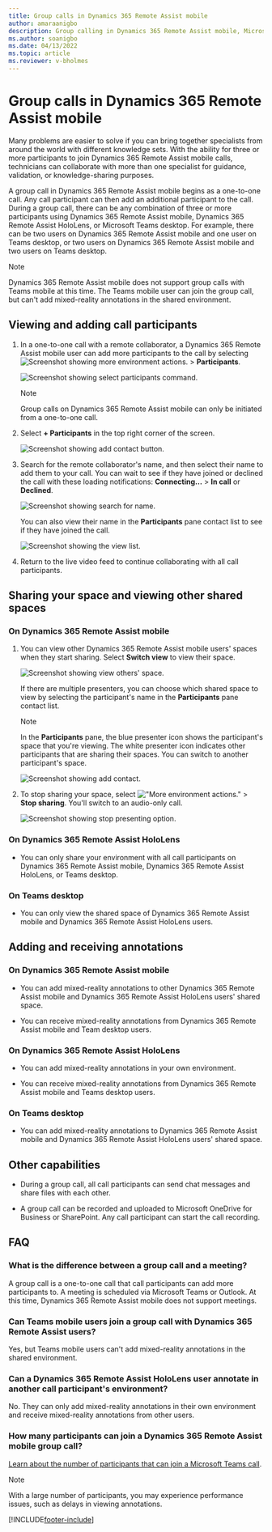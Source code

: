```yaml
---
title: Group calls in Dynamics 365 Remote Assist mobile
author: amaraanigbo
description: Group calling in Dynamics 365 Remote Assist mobile, Microsoft Teams desktop, and Dynamics 365 Remote Assist on HoloLens users 
ms.author: soanigbo
ms.date: 04/13/2022
ms.topic: article
ms.reviewer: v-bholmes
---
```


# Group calls in Dynamics 365 Remote Assist mobile

Many problems are easier to solve if you can bring together specialists from around the world with different knowledge sets. With the ability for three or more participants to join Dynamics 365 Remote Assist mobile calls, technicians can collaborate with more than one specialist for guidance, validation, or knowledge-sharing purposes.

A group call in Dynamics 365 Remote Assist mobile begins as a one-to-one call. Any call participant can then add an additional participant to the call. During a group call, there can be any combination of three or more participants using Dynamics 365 Remote Assist mobile, Dynamics 365 Remote Assist HoloLens, or Microsoft Teams desktop. For example, there can be two users on Dynamics 365 Remote Assist mobile and one user on Teams desktop, or two users on Dynamics 365 Remote Assist mobile and two users on Teams desktop.

> [!NOTE]
> Dynamics 365 Remote Assist mobile does not support group calls with Teams mobile at this time. The Teams mobile user can join the group call, but can't add mixed-reality annotations in the shared environment.

## Viewing and adding call participants

1. In a one-to-one call with a remote collaborator, a Dynamics 365 Remote Assist mobile user can add more participants to the call by selecting ![Screenshot showing more environment actions.](media/ellipsis.png "More environment actions") > **Participants**.   

   ![Screenshot showing select participants command.](./media/group-calling-add-participants.jpg "Screenshot showing select participants command")
   
   > [!NOTE]
   > Group calls on Dynamics 365 Remote Assist mobile can only be initiated from a one-to-one call.

2. Select **+ Participants** in the top right corner of the screen.

   ![Screenshot showing add contact button.](./media/group-calls-1.jpg "Add Contact")

3. Search for the remote collaborator's name, and then select their name to add them to your call. You can wait to see if they have joined or declined the call with these loading notifications: **Connecting...** > **In call** or **Declined**.

   ![Screenshot showing search for name.](./media/group-calls-2.jpg "Search for Contact")

   You can also view their name in the **Participants** pane contact list to see if they have joined the call.

   ![Screenshot showing the view list.](./media/group-calls-3.jpg "View Contact List")

4. Return to the live video feed to continue collaborating with all call participants.

## Sharing your space and viewing other shared spaces

### On Dynamics 365 Remote Assist mobile

1. You can view other Dynamics 365 Remote Assist mobile users' spaces when they start sharing. Select **Switch view** to view their space.

   ![Screenshot showing view others' space.](./media/group-calls-4.jpg "View others' space")

   If there are multiple presenters, you can choose which shared space to view by selecting the participant's name in the **Participants** pane contact list.

   > [!NOTE] 
   > In the **Participants** pane, the blue presenter icon shows the participant's space that you're viewing. The white presenter icon indicates other participants that are sharing their spaces. You can switch to another participant's space.  

   ![Screenshot showing add contact.](./media/group-calls-5.jpg "Add Contact")

2. To stop sharing your space, select !["More environment actions."](media/ellipsis.png "More environment actions") > **Stop sharing**. You'll switch to an audio-only call. 

   ![Screenshot showing stop presenting option.](./media/group-calls-6.jpg)

### On Dynamics 365 Remote Assist HoloLens

- You can only share your environment with all call participants on Dynamics 365 Remote Assist mobile, Dynamics 365 Remote Assist HoloLens, or Teams desktop.

### On Teams desktop

- You can only view the shared space of Dynamics 365 Remote Assist mobile and Dynamics 365 Remote Assist HoloLens users. 

## Adding and receiving annotations

### On Dynamics 365 Remote Assist mobile

- You can add mixed-reality annotations to other Dynamics 365 Remote Assist mobile and Dynamics 365 Remote Assist HoloLens users' shared space. 

- You can receive mixed-reality annotations from Dynamics 365 Remote Assist mobile and Team desktop users. 

### On Dynamics 365 Remote Assist HoloLens 

- You can add mixed-reality annotations in your own environment. 

- You can receive mixed-reality annotations from Dynamics 365 Remote Assist mobile and Teams desktop users. 

### On Teams desktop

- You can add mixed-reality annotations to Dynamics 365 Remote Assist mobile and Dynamics 365 Remote Assist HoloLens users' shared space. 

## Other capabilities

- During a group call, all call participants can send chat messages and share files with each other. 

- A group call can be recorded and uploaded to Microsoft OneDrive for Business or SharePoint. Any call participant can start the call recording. 

## FAQ

### What is the difference between a group call and a meeting?
A group call is a one-to-one call that call participants can add more participants to. A meeting is scheduled via Microsoft Teams or Outlook. At this time, Dynamics 365 Remote Assist mobile does not support meetings.

### Can Teams mobile users join a group call with Dynamics 365 Remote Assist users?
Yes, but Teams mobile users can't add mixed-reality annotations in the shared environment. 

### Can a Dynamics 365 Remote Assist HoloLens user annotate in another call participant's environment?
No. They can only add mixed-reality annotations in their own environment and receive mixed-reality annotations from other users.

### How many participants can join a Dynamics 365 Remote Assist mobile group call? 

[Learn about the number of participants that can join a Microsoft Teams call](/MicrosoftTeams/limits-specifications-teams#meetings-and-calls). 

> [!NOTE]
> With a large number of participants, you may experience performance issues, such as delays in viewing annotations.


[!INCLUDE[footer-include](../../includes/footer-banner.md)]
